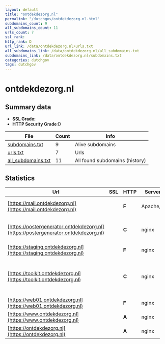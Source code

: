 ```yaml
---
layout: default
title: "ontdekdezorg.nl"
permalink: "/dutchgov/ontdekdezorg.nl.html"
subdomains_count: 9
all_subdomains_count: 11
urls_count: 7
ssl_rank: 
http_rank: D
url_link: /data/ontdekdezorg.nl/urls.txt
all_subdomains_link: /data/ontdekdezorg.nl/all_subdomains.txt
subdomains_link: /data/ontdekdezorg.nl/subdomains.txt
categories: dutchgov
tags: dutchgov
---
```



# ontdekdezorg.nl
## Summary data


 - **SSL Grade**:
 - **HTTP Security Grade**:D


| File       | Count | Info |
|------------|-------|------|
|[subdomains.txt](/DutchGovScope/data/ontdekdezorg.nl/subdomains.txt)|9|Alive subdomains|
|[urls.txt](/DutchGovScope/data/ontdekdezorg.nl/urls.txt)|7|Urls|
|[all_subdomains.txt](/DutchGovScope/data/ontdekdezorg.nl/all_subdomains.txt)|11|All found subdomains (history)|


## Statistics


| Url | SSL | HTTP | Server | Cookie | HSTS | CORS | CTO | CSP | XFO | XXP | RP |FP| Tech |Title |
|--------|-------|-------|------|------|------|------|------|------|------|------|------|------|------|------|
|[https://mail.ontdekdezorg.nl](https://mail.ontdekdezorg.nl)| | **F**|Apache/2| | | | | | | | :white_check_mark: | |Apache HTTP Server:2|301 Moved Perman...|
|[https://postergenerator.ontdekdezorg.nl](https://postergenerator.ontdekdezorg.nl)| | **C**|nginx|:o: |:white_check_mark: | | | | :white_check_mark: | :white_check_mark: | :white_check_mark: | |HSTS Laravel Nginx PHP|Postergenerator|
|[https://staging.ontdekdezorg.nl](https://staging.ontdekdezorg.nl)| | **F**|nginx| | | | | | | | :white_check_mark: | |Basic Nginx|401 Authorizatio...|
|[https://toolkit.ontdekdezorg.nl](https://toolkit.ontdekdezorg.nl)| | **C**|nginx|:o: |:white_check_mark: | | | | :white_check_mark: | :white_check_mark: | :white_check_mark: | |HSTS Nginx OWL Carousel PHP jQuery|Toolkit - Werken...|
|[https://web01.ontdekdezorg.nl](https://web01.ontdekdezorg.nl)| | **F**|nginx| | | | | | | | :white_check_mark: | |Nginx||
|[https://www.ontdekdezorg.nl](https://www.ontdekdezorg.nl)| | **A**|nginx| |:white_check_mark: | | | | :white_check_mark: | :white_check_mark: | :white_check_mark: | |HSTS Nginx|Ontdek zorg en w...|
|[https://ontdekdezorg.nl](https://ontdekdezorg.nl)| | **A**|nginx| |:white_check_mark: | | | | :white_check_mark: | :white_check_mark: | :white_check_mark: | |Nginx|301 Moved Perman...|

